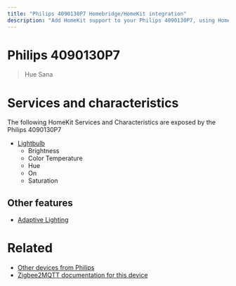 ```yaml
---
title: "Philips 4090130P7 Homebridge/HomeKit integration"
description: "Add HomeKit support to your Philips 4090130P7, using Homebridge, Zigbee2MQTT and homebridge-z2m."
---
```

<!---
This file has been GENERATED using src/docgen/docgen.ts
DO NOT EDIT THIS FILE MANUALLY!
-->
# Philips 4090130P7
> Hue Sana


# Services and characteristics
The following HomeKit Services and Characteristics are exposed by
the Philips 4090130P7

* [Lightbulb](../../light.md)
  * Brightness
  * Color Temperature
  * Hue
  * On
  * Saturation

## Other features
* [Adaptive Lighting](../../light.md)

# Related
* [Other devices from Philips](../index.md#philips)
* [Zigbee2MQTT documentation for this device](https://www.zigbee2mqtt.io/devices/4090130P7.html)